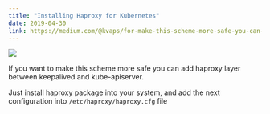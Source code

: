 ```yaml
---
title: "Installing Haproxy for Kubernetes"
date: 2019-04-30
link: https://medium.com/@kvaps/for-make-this-scheme-more-safe-you-can-add-haproxy-layer-between-keepalived-and-kube-apiservers-62c344283076
---
```


![](https://miro.medium.com/max/619/1*HPqRvvMlCyxydro6ezCpow.jpeg)

If you want to make this scheme more safe you can add haproxy layer between keepalived and kube-apiserver.

Just install haproxy package into your system, and add the next configuration into `/etc/haproxy/haproxy.cfg` file

<!--more-->
